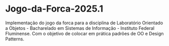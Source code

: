 # Jogo-da-Forca-2025.1
Implementação do jogo da forca para a disciplina de Laboratório Orientado a Objetos - Bacharelado em Sistemas de Informação - Instituto Federal Fluminense. Com o objetivo de colocar em prática padrões de OO e Design Patterns.
